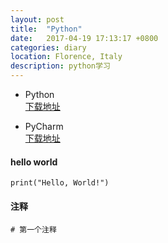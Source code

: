 ```yaml
---
layout: post
title:  "Python"
date:   2017-04-19 17:13:17 +0800
categories: diary
location: Florence, Italy
description: python学习
---
```


* Python   
 [下载地址](https://www.python.org)

* PyCharm   
 [下载地址](https://www.jetbrains.com/pycharm/download/#section=mac)    

#### hello world

```
print("Hello, World!")
```

#### 注释
```
# 第一个注释
```